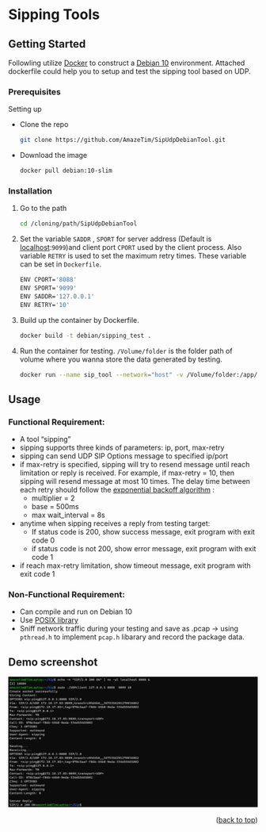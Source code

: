 <!-- GETTING STARTED -->
<a name="readme-top"></a>
# Sipping Tools
## Getting Started
Followling utilize [Docker](https://www.docker.com/) to construct a [Debian 10](https://www.debian.org/releases/index.zh-tw.html) environment. Attached dockerfile could help you to setup and test the sipping tool based on UDP.

### Prerequisites

Setting up
* Clone the repo
  ```sh
  git clone https://github.com/AmazeTim/SipUdpDebianTool.git
  ```
* Download the image
  ```sh
  docker pull debian:10-slim
  ```

### Installation

1. Go to the path
   ```sh
   cd /cloning/path/SipUdpDebianTool
   ```
2. Set the variable `SADDR` , `SPORT` for server address (Default is [localhost](127.0.0.1):`9099`)and client port `CPORT` used by the client process. Also variable `RETRY` is used to set the maximum retry times. These variable can be set in `Dockerfile`.

   ```sh
   ENV CPORT='8088'
   ENV SPORT='9099'
   ENV SADDR='127.0.0.1'
   ENV RETRY='10'
   ```
3. Build up the container by Dockerfile.
   ```sh
   docker build -t debian/sipping_test .
   ```
4. Run the container for testing. `/Volume/folder` is the folder path of volume where you wanna store the data generated by testing.
   ```sh
   docker run --name sip_tool --network="host" -v /Volume/folder:/app/data debian/sipping_test
   ```

<!-- USAGE EXAMPLES -->
## Usage
### Functional Requirement:
* A tool “sipping” 
* sipping supports three kinds of parameters: ip, port, max-retry 
* sipping can send UDP SIP Options message to specified ip/port 
* if max-retry is specified, sipping will try to resend message until reach limitation or reply is received. For example, if max-retry = 10, then sipping will resend message at most 10 times. The delay time between each retry should follow the [exponential backoff algorithm](https://www.baeldung.com/resilience4j-backoff-jitter) :
  * multiplier = 2
  * base = 500ms 
  * max wait_interval = 8s
* anytime when sipping receives a reply from testing target:
  * If status code is 200, show success message, exit program with exit code 0 
  * if status code is not 200, show error message, exit program with exit code 1
* if reach max-retry limitation, show timeout message, exit program with exit code 1
### Non-Functional Requirement:
* Can compile and run on Debian 10 
* Use [POSIX library](https://zh.wikipedia.org/zh-tw/C_POSIX_library) 
* Sniff network traffic during your testing and save as .pcap -> using  `pthread.h` to implement `pcap.h` libarary and record the package data.

## Demo screenshot
![ Screen Shot][demo-screenshot]
<p align="right">(<a href="#readme-top">back to top</a>)</p>

<!-- MARKDOWN LINKS & IMAGES -->
[demo-screenshot]: image/demo.png